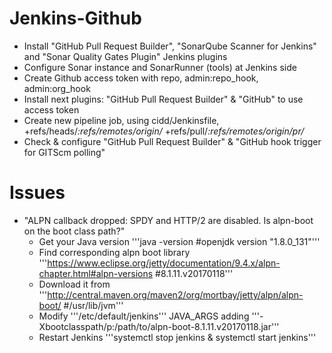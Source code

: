 
# Jenkins-Github
* Install "GitHub Pull Request Builder", "SonarQube Scanner for Jenkins" and "Sonar Quality Gates Plugin" Jenkins plugins
* Configure Sonar instance and SonarRunner (tools) at Jenkins side
* Create Github access token with repo, admin:repo_hook, admin:org_hook
* Install next plugins: "GitHub Pull Request Builder" & "GitHub" to use access token
* Create new pipeline job, using cidd/Jenkinsfile, +refs/heads/*:refs/remotes/origin/* +refs/pull/*:refs/remotes/origin/pr/*
* Check & configure "GitHub Pull Request Builder" & "GitHub hook trigger for GITScm polling"

# Issues
* "ALPN callback dropped: SPDY and HTTP/2 are disabled. Is alpn-boot on the boot class path?"
  * Get your Java version '''java -version #openjdk version "1.8.0_131"'''
  * Find corresponding alpn boot library '''https://www.eclipse.org/jetty/documentation/9.4.x/alpn-chapter.html#alpn-versions #8.1.11.v20170118'''
  * Download it from '''http://central.maven.org/maven2/org/mortbay/jetty/alpn/alpn-boot/ #/usr/lib/jvm'''
  * Modify '''/etc/default/jenkins''' JAVA_ARGS adding '''-Xbootclasspath/p:/path/to/alpn-boot-8.1.11.v20170118.jar'''
  * Restart Jenkins '''systemctl stop jenkins & systemctl start jenkins'''
